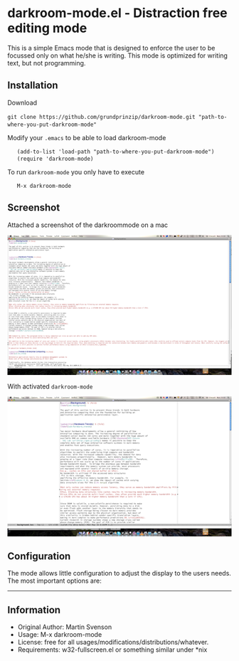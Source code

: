 # darkroom-mode.el - Distraction free editing mode

This is a simple Emacs mode that is designed to enforce the user to be
focussed only on what he/she is writing. This mode is optimized for
writing text, but not programming.

## Installation

Download

`git clone https://github.com/grundprinzip/darkroom-mode.git "path-to-where-you-put-darkroom-mode"`

Modify your `.emacs` to be able to load darkroom-mode

       (add-to-list 'load-path "path-to-where-you-put-darkroom-mode")
       (require 'darkroom-mode)

To run `darkroom-mode` you only have to execute

       M-x darkroom-mode   

## Screenshot

Attached a screenshot of the darkroommode on a mac

![Before](images/before.png)

With activated `darkroom-mode`

![After](images/after.png)
       
## Configuration

The mode allows little configuration to adjust the display to the
users needs. The most important options are:


* * *
## Information

* Original Author: Martin Svenson
* Usage: M-x darkroom-mode
* License: free for all usages/modifications/distributions/whatever.
* Requirements: w32-fullscreen.el or something similar under *nix
